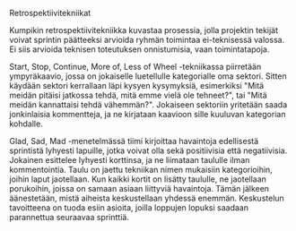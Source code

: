 Retrospektiivitekniikat

Kumpikin retrospektiivitekniikka kuvastaa prosessia, jolla projektin tekijät
voivat sprintin päätteeksi arvioida ryhmän toimintaa ei-teknisessä valossa.
Ei siis arvioida teknisen toteutuksen onnistumisia, vaan toimintatapoja.

Start, Stop, Continue, More of, Less of Wheel -tekniikassa piirretään ympyräkaavio, 
jossa on jokaiselle luetellulle kategorialle oma sektori. Sitten käydään sektori kerrallaan 
läpi kysyen kysymyksiä, esimerkiksi "Mitä meidän pitäisi jatkossa tehdä, mitä 
emme vielä ole tehneet?", tai "Mitä meidän kannattaisi tehdä vähemmän?". 
Jokaiseen sektoriin yritetään saada jonkinlaisia kommentteja, ja ne kirjataan 
kaavioon sille kuuluvan kategorian kohdalle.

Glad, Sad, Mad -menetelmässä tiimi kirjoittaa havaintoja edellisestä sprintistä 
lyhyesti lapuille, jotka voivat olla sekä positiivisia että negatiivisia. 
Jokainen esittelee lyhyesti korttinsa, ja ne liimataan taululle ilman kommentointia. 
Taulu on jaettu tekniikan nimen mukaisiin kategorioihin, joihin laput jaotellaan. 
Kun kaikki kortit on lisätty taululle, ne jaotellaan porukoihin, joissa on 
samaan asiaan liittyviä havaintoja. Tämän jälkeen äänestetään, mistä aiheista 
keskustellaan yhdessä enemmän. Keskustelun tavoitteena on tuoda esiin asioita, 
joilla loppujen lopuksi saadaan parannettua seuraavaa sprinttiä.